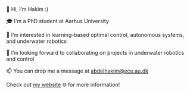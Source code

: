 👋 Hi, I’m Hakim :)

🎓 I'm a PhD student at Aarhus University

👀 I’m interested in learning-based optimal control, autonomous systems, and underwater robotics

💞️ I’m looking forward to collaborating on projects in underwater robotics and control

📫 You can drop me a message at abdelhakim@ece.au.dk


Check out [my website](https://abdelhakim96.github.io/) 🌐 for more information!


